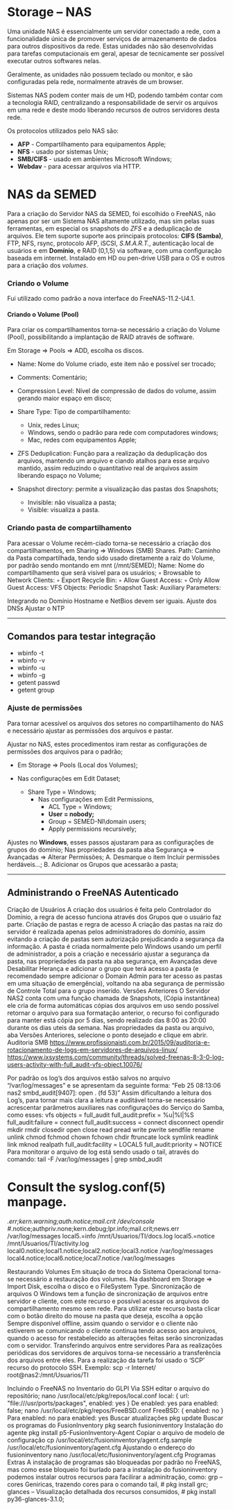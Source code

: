 # Storage – NAS

Uma unidade NAS é essencialmente um servidor conectado a rede, com a funcionalidade única de promover serviços de armazenamento de dados para outros dispositivos da rede. Estas unidades não são desenvolvidas para tarefas computacionais em geral, apesar de tecnicamente ser possível executar outros softwares nelas. 

Geralmente, as unidades não possuem teclado ou monitor, e são configuradas pela rede, normalmente através de um browser.

Sistemas NAS podem conter mais de um HD, podendo também contar com a tecnologia RAID, centralizando a responsabilidade de servir os arquivos em uma rede e deste modo liberando recursos de outros servidores desta rede. 

Os protocolos utilizados pelo NAS são:
* **AFP** - Compartilhamento para equipamentos Apple; 
* **NFS** - usado por sistemas Unix;
* **SMB/CIFS** - usado em ambientes Microsoft Windows;
* **Webdav** - para acessar arquivos via HTTP.

# NAS da SEMED
Para a criação do Servidor NAS da SEMED, foi escolhido o FreeNAS, não apenas por ser um Sistema NAS altamente utilizado, mas sim pelas suas ferramentas, em especial os snapshots do *ZFS* e a deduplicação de arquivos. Ele tem suporte suporte aos principais protocolos: **CIFS (Samba)**, FTP, NFS, rsync, protocolo AFP, iSCSI, *S.M.A.R.T.*, autenticação local de usuários e em **Domínio**, e RAID (0,1,5) via software, com uma configuração baseada em internet. Instalado em HD ou pen-drive USB para o OS e outros para a criação dos *volumes*.

### Criando o Volume
Fui utilizado como padrão a nova interface do FreeNAS-11.2-U4.1.

#### Criando o Volume (Pool)

Para criar os compartilhamentos torna-se necessário a criação do Volume (Pool), possibilitando a implantação de RAID através de software.

Em Storage => Pools => ADD, escolha os discos.

* Name: Nome do Volume criado, este item não e possível ser trocado;
* Comments: Comentário;
* Compression Level: Nível de compressão de dados do volume, assim gerando maior espaço em disco;
* Share Type: Tipo de compartilhamento:
    * Unix, redes Linux;
    * Windows, sendo o padrão para rede com computadores windows;
    * Mac, redes com equipamentos Apple;

* ZFS Deduplication: Função para a realização da deduplicação dos arquivos, mantendo um arquivo e ciando atalhos para esse arquivo mantido, assim reduzindo o quantitativo real de arquivos assim liberando espaço no Volume;
* Snapshot directory: permite a visualização das pastas dos Snapshots;
    * Invisible: não visualiza a pasta;
    * Visible: visualiza a pasta.

### Criando pasta de compartilhamento
Para acessar o Volume recém-ciado torna-se necessário a criação dos compartilhamentos, em Sharing => Windows (SMB) Shares.
Path: Caminho da Pasta compartilhada, tendo sido usado diretamente a raiz do Volume, por padrão sendo montando em mnt (/mnt/SEMED);
 Name: Nome do compartilhamento que será visível para os usuários;
        ◦ Browsable to Network Clients:
        ◦ Export Recycle Bin:
        ◦ Allow Guest Access:
        ◦ Only Allow Guest Access:
VFS Objects:
Periodic Snapshot Task:
Auxiliary Parameters:

Integrando no Domínio 
Hostname e NetBios devem ser iguais.
Ajuste dos DNSs
Ajustar o NTP


---------
## Comandos para testar integração
* wbinfo -t 
* wbinfo -v
* wbinfo -u
* wbinfo -g
* getent passwd
* getent group

### Ajuste de permissões
Para tornar acessível os arquivos dos setores no compartilhamento do NAS e necessário ajustar as permissões dos arquivos e pastar.

Ajustar no NAS, estes procedimentos iram restar as configurações de permissões dos arquivos para o padrão;

* Em Storage => Pools (Local dos Volumes);

* Nas configurações em Edit Dataset; 
   * Share Type = Windows;
       * Nas configurações em Edit Permissions, 
           * ACL Type = Windows;
           * **User = nobody;**
           * Group = SEMED-NI\domain users;
           * Apply permissions recursively;

Ajustes no **Windows**, esses passos ajustaram para as configurações de grupos do domínio;
Nas propriedades da pasta aba Segurança => Avançadas => Alterar Permissões;
            A. Desmarque o item Incluir permissões herdáveis…;
            B. Adicionar os Grupos que acessarão a pasta;

----
## Administrando o FreeNAS Autenticado 
Criação de Usuários 
A criação dos usuários é feita pelo Controlador do Domínio, a regra de acesso funciona através dos Grupos que o usuário faz parte. 
Criação de pastas e regra de acesso
A criação das pastas na raiz do servidor é realizada apenas pelos administradores do domínio, assim evitando a criação de pastas sem autorização prejudicando a segurança da informação.
A pasta é criada normalmente pelo Windows usando um perfil de administrador, a pois a criação e necessário ajustar a segurança da pasta, nas propriedades da pasta na aba segurança, em Avançadas deve Desabilitar Herança e adicionar o grupo que terá acesso a pasta (e recomendado sempre adicionar o Domain Admin para ter acesso as pastas em uma situação de emergência), voltando na aba segurança de permissão de Controle Total para o grupo inserido.
Versões Anteriores
O Servidor NAS2 conta com uma função chamada de Snapshots, (Cópia instantânea) ele cria de forma automáticas cópias dos arquivos em uso sendo possível retornar o arquivo para sua formatação anterior, o recurso foi configurado para manter está cópia por 5 dias, sendo realizado das 8:00 as 20:00 durante os dias uteis da semana.
Nas propriedades da pasta ou arquivo, aba Versões Anteriores, selecione o ponto desejado e clique em abrir.
Auditoria SMB
https://www.profissionaisti.com.br/2015/09/auditoria-e-rotacionamento-de-logs-em-servidores-de-arquivos-linux/
https://www.ixsystems.com/community/threads/solved-freenas-8-3-0-log-users-activity-with-full_audit-vfs-object.10076/

Por padrão os log’s dos arquivos estão salvos no arquivo “/var/log/messages” e se apresentam da seguinte forma: 
“Feb 25 08:13:06 nas2 smbd_audit[9407]: open . (fd 53)” 
Assim dificultando a leitura dos Log’s, para tornar mais clara a leitura e auditável torna-se necessário acrescentar parâmetros auxiliares nas configurações do Serviço do Samba, como esses:
vfs objects = full_audit
full_audit:prefix = %u|%I|%S
full_audit:failure = connect
full_audit:success = connect disconnect opendir mkdir rmdir closedir open close read pread write pwrite sendfile rename unlink chmod fchmod chown fchown chdir ftruncate lock symlink readlink link mknod realpath
full_audit:facility = LOCAL5
full_audit:priority = NOTICE
Para monitorar o arquivo de log está sendo usado o tail, através do comando:
tail -F /var/log/messages | grep smbd_audit
#       Consult the syslog.conf(5) manpage.
*.err;kern.warning;auth.notice;mail.crit                /dev/console
#*.notice;authpriv.none;kern.debug;lpr.info;mail.crit;news.err  /var/log/messages
local5.=info            /mnt/Usuarios/TI/docs.log
local5.=notice          /mnt/Usuarios/TI/activity.log
local0.notice;local1.notice;local2.notice;local3.notice /var/log/messages
local4.notice;local6.notice;local7.notice               /var/log/messages

Restaurando Volumes
Em situação de troca do Sistema Operacional torna-se necessário a restauração dos volumes.
Na dashboard em Storage => Import Disk, escolha o disco e o FileSystem Type.
Sincronização de arquivos
O Windows tem a função de sincronização de arquivos entre servidor e cliente, com este recurso e possível acessar os arquivos do compartilhamento mesmo sem rede. Para utilizar este recurso basta clicar com o botão direito do mouse na pasta que deseja, escolha a opção Sempre disponível offline, assim quando o servidor e o cliente não estiverem se comunicando o cliente continua tendo acesso aos arquivos, quando o acesso for restabelecido as alterações feitas serão sincronizadas com o servidor.
Transferindo arquivos entre servidores
Para as realizações periódicas dos servidores de arquivos torna-se necessário a transferência dos arquivos entre eles. Para a realização da tarefa foi usado o ‘SCP’ recurso do protocolo SSH.
Exemplo: scp -r Internet/ root@nas2:/mnt/Usuarios/TI

Incluindo o FreeNAS no Inventario do GLPI
Via SSH editar o arquivo do repositório;
 nano /usr/local/etc/pkg/repos/local.conf
	local: {
	    url: "file:///usr/ports/packages",
	    enabled: yes
		}
De enabled: yes para enabled: false;
nano /usr/local/etc/pkg/repos/FreeBSD.conf
      FreeBSD: {
 enabled: no
}
Para enabled: no para enabled: yes
Buscar atualizações
pkg update
Buscar os programas do FusionInventory
pkg search fusioninventory
Instalação do agente
pkg install p5-FusionInventory-Agent 
Copiar o arquivo de modelo de configuração
cp /usr/local/etc/fusioninventory/agent.cfg.sample /usr/local/etc/fusioninventory/agent.cfg
Ajustando o endereço do fusioninventory
nano /usr/local/etc/fusioninventory/agent.cfg
Programas Extras
A instalação de programas são bloqueadas por padrão no FreeNAS, mas como esse bloqueio foi burlado para a instalação do fusioninventory podemos instalar outros recursos para facilirar a adminitração, como:
grp – cores Geniricas, trazendo cores para o comando tail, # pkg install grc;
glances – Visualização detalhada dos recursos consumidos, # pkg install py36-glances-3.1.0;

